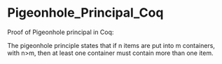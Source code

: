 # Pigeonhole_Principal_Coq

Proof of Pigeonhole principal in Coq:

The pigeonhole principle states that if n items are put into m containers, with n>m, then at least one container must contain more than one item.

